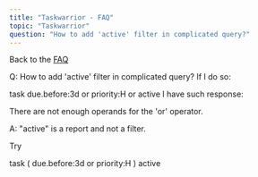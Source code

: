 ```yaml
---
title: "Taskwarrior - FAQ"
topic: "Taskwarrior"
question: "How to add 'active' filter in complicated query?"
---
```


Back to the [FAQ](/support/faq)

Q: How to add 'active' filter in complicated query?
If I do so:

task due.before:3d or priority:H or active
I have such response:

There are not enough operands for the 'or' operator.

A: "active" is a report and not a filter.

Try

task \( due.before:3d or priority:H \) active


